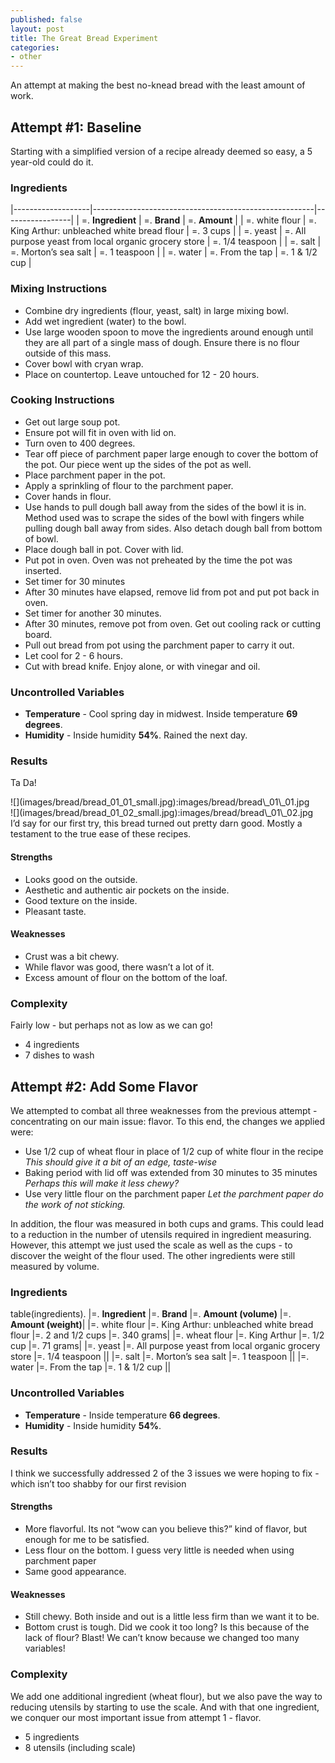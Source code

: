```yaml
---
published: false
layout: post
title: The Great Bread Experiment
categories:
- other
---
```


An attempt at making the best no-knead bread with the least amount of work.

Attempt \#1: Baseline
---------------------

Starting with a simplified version of a recipe already deemed so easy, a 5 year-old could do it.

### Ingredients

|-------------------|-------------------------------------------------------|-----------------|
| =. **Ingredient** | =. **Brand**                                          | =. **Amount**   |
| =. white flour    | =. King Arthur: unbleached white bread flour          | =. 3 cups       |
| =. yeast          | =. All purpose yeast from local organic grocery store | =. 1/4 teaspoon |
| =. salt           | =. Morton’s sea salt                                  | =. 1 teaspoon   |
| =. water          | =. From the tap                                       | =. 1 & 1/2 cup  |

### Mixing Instructions

-   Combine dry ingredients (flour, yeast, salt) in large mixing bowl.
-   Add wet ingredient (water) to the bowl.
-   Use large wooden spoon to move the ingredients around enough until they are all part of a single mass of dough. Ensure there is no flour outside of this mass.
-   Cover bowl with cryan wrap.
-   Place on countertop. Leave untouched for 12 - 20 hours.

### Cooking Instructions

-   Get out large soup pot.
-   Ensure pot will fit in oven with lid on.
-   Turn oven to 400 degrees.
-   Tear off piece of parchment paper large enough to cover the bottom of the pot. Our piece went up the sides of the pot as well.
-   Place parchment paper in the pot.
-   Apply a sprinkling of flour to the parchment paper.
-   Cover hands in flour.
-   Use hands to pull dough ball away from the sides of the bowl it is in. Method used was to scrape the sides of the bowl with fingers while pulling dough ball away from sides. Also detach dough ball from bottom of bowl.
-   Place dough ball in pot. Cover with lid.
-   Put pot in oven. Oven was not preheated by the time the pot was inserted.
-   Set timer for 30 minutes
-   After 30 minutes have elapsed, remove lid from pot and put pot back in oven.
-   Set timer for another 30 minutes.
-   After 30 minutes, remove pot from oven. Get out cooling rack or cutting board.
-   Pull out bread from pot using the parchment paper to carry it out.
-   Let cool for 2 - 6 hours.
-   Cut with bread knife. Enjoy alone, or with vinegar and oil.

### Uncontrolled Variables

-   **Temperature** - Cool spring day in midwest. Inside temperature **69 degrees**.
-   **Humidity** - Inside humidity **54%**. Rained the next day.

### Results

Ta Da!

<div class="container">
<div class="span-7">
![](images/bread/bread_01_01_small.jpg):images/bread/bread\_01\_01.jpg

</div>
<div class="span-7 prepend-1 last">
![](images/bread/bread_01_02_small.jpg):images/bread/bread\_01\_02.jpg

</div>
</div>
I’d say for our first try, this bread turned out pretty darn good. Mostly a testament to the true ease of these recipes.

#### Strengths

-   Looks good on the outside.
-   Aesthetic and authentic air pockets on the inside.
-   Good texture on the inside.
-   Pleasant taste.

#### Weaknesses

-   Crust was a bit chewy.
-   While flavor was good, there wasn’t a lot of it.
-   Excess amount of flour on the bottom of the loaf.

### Complexity

Fairly low - but perhaps not as low as we can go!

-   4 ingredients
-   7 dishes to wash

Attempt \#2: Add Some Flavor
----------------------------

We attempted to combat all three weaknesses from the previous attempt - concentrating on our main issue: flavor. To this end, the changes we applied were:

-   Use 1/2 cup of wheat flour in place of 1/2 cup of white flour in the recipe
     *This should give it a bit of an edge, taste-wise*
-   Baking period with lid off was extended from 30 minutes to 35 minutes
     *Perhaps this will make it less chewy?*
-   Use very little flour on the parchment paper
     *Let the parchment paper do the work of not sticking.*

In addition, the flour was measured in both cups and grams. This could lead to a reduction in the number of utensils required in ingredient measuring. However, this attempt we just used the scale as well as the cups - to discover the weight of the flour used. The other ingredients were still measured by volume.

### Ingredients

table(ingredients).
|=. **Ingredient** |=. **Brand** |=. **Amount (volume)** |=. **Amount (weight)**|
|=. white flour |=. King Arthur: unbleached white bread flour |=. 2 and 1/2 cups |=. 340 grams|
|=. wheat flour |=. King Arthur |=. 1/2 cup |=. 71 grams|
|=. yeast |=. All purpose yeast from local organic grocery store |=. 1/4 teaspoon ||
|=. salt |=. Morton’s sea salt |=. 1 teaspoon ||
|=. water |=. From the tap |=. 1 & 1/2 cup ||

### Uncontrolled Variables

-   **Temperature** - Inside temperature **66 degrees**.
-   **Humidity** - Inside humidity **54%**.

### Results

I think we successfully addressed 2 of the 3 issues we were hoping to fix - which isn’t too shabby for our first revision

#### Strengths

-   More flavorful. Its not “wow can you believe this?” kind of flavor, but enough for me to be satisfied.
-   Less flour on the bottom. I guess very little is needed when using parchment paper
-   Same good appearance.

#### Weaknesses

-   Still chewy. Both inside and out is a little less firm than we want it to be.
-   Bottom crust is tough. Did we cook it too long? Is this because of the lack of flour? Blast! We can’t know because we changed too many variables!

### Complexity

We add one additional ingredient (wheat flour), but we also pave the way to reducing utensils by starting to use the scale. And with that one ingredient, we conquer our most important issue from attempt 1 - flavor.

-   5 ingredients
-   8 utensils (including scale)

